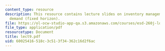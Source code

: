 ```yaml
---
content_type: resource
description: This resource contains lecture slides on inventory management and time-varying
  demand (fixed horizon).
file: https://ol-ocw-studio-app-qa.s3.amazonaws.com/courses/esd-260j-logistics-systems-fall-2006/60025416518c3c513f34362c16d2f6ac_lect9.pdf
file_type: application/pdf
resourcetype: Document
title: lect9.pdf
uid: 60025416-518c-3c51-3f34-362c16d2f6ac
---
```

